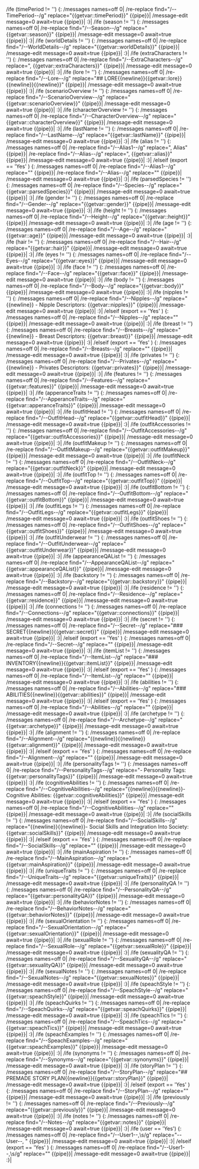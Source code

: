 /ife (timePeriod != '') {:
	/messages names=off 0|
	/re-replace find="/--TimePeriod--/g" replace="{{getvar::timePeriod}}" {{pipe}}|
	/message-edit message=0 await=true {{pipe}}|
:}|
/ife (season != '') {:
	/messages names=off 0|
	/re-replace find="/--Season--/g" replace="{{getvar::season}}" {{pipe}}|
	/message-edit message=0 await=true {{pipe}}|
:}|
/ife (worldDetails != '') {:
	/messages names=off 0|
	/re-replace find="/--WorldDetails--/g" replace="{{getvar::worldDetails}}" {{pipe}}|
	/message-edit message=0 await=true {{pipe}}|
:}|
/ife (extraCharacters != '') {:
	/messages names=off 0|
	/re-replace find="/--ExtraCharacters--/g" replace=", {{getvar::extraCharacters}}" {{pipe}}|
	/message-edit message=0 await=true {{pipe}}|
:}|
/ife (lore != '') {:
	/messages names=off 0|
	/re-replace find="/--Lore--/g" replace="## LORE{{newline}}{{getvar::lore}}{{newline}}{{newline}}" {{pipe}}|
	/message-edit message=0 await=true {{pipe}}|
:}|
/ife (scenarioOverview != '') {:
	/messages names=off 0|
	/re-replace find="/--ScenarioOverview--/g" replace="{{getvar::scenarioOverview}}" {{pipe}}|
	/message-edit message=0 await=true {{pipe}}|
:}|
/ife (characterOverview != '') {:
	/messages names=off 0|
	/re-replace find="/--CharacterOverview--/g" replace="{{getvar::characterOverview}}" {{pipe}}|
	/message-edit message=0 await=true {{pipe}}|
:}|
/ife (lastName != '') {:
	/messages names=off 0|
	/re-replace find="/--LastName--/g" replace="{{getvar::lastName}}" {{pipe}}|
	/message-edit message=0 await=true {{pipe}}|
:}|
/ife (alias != '') {:
	/messages names=off 0|
	/re-replace find="/--Alias1--/g" replace=", Alias" {{pipe}}|
	/re-replace find="/--Alias--/g" replace=", {{getvar::alias}}" {{pipe}}|
	/message-edit message=0 await=true {{pipe}}|
:}|
/elseif (export == 'Yes' ) {:
	/messages names=off 0|
	/re-replace find="/--Alias1--/g" replace="" {{pipe}}|
	/re-replace find="/--Alias--/g" replace="" {{pipe}}|
	/message-edit message=0 await=true {{pipe}}|
:}|
/ife (parsedSpecies != '') {:
	/messages names=off 0|
	/re-replace find="/--Species--/g" replace="{{getvar::parsedSpecies}}" {{pipe}}|
	/message-edit message=0 await=true {{pipe}}|
:}|
/ife (gender != '') {:
	/messages names=off 0|
	/re-replace find="/--Gender--/g" replace="{{getvar::gender}}" {{pipe}}|
	/message-edit message=0 await=true {{pipe}}|
:}|
/ife (height != '') {:
	/messages names=off 0|
	/re-replace find="/--Height--/g" replace="{{getvar::height}}" {{pipe}}|
	/message-edit message=0 await=true {{pipe}}|
:}|
/ife (age != '') {:
	/messages names=off 0|
	/re-replace find="/--Age--/g" replace="{{getvar::age}}" {{pipe}}|
	/message-edit message=0 await=true {{pipe}}|
:}|
/ife (hair != '') {:
	/messages names=off 0|
	/re-replace find="/--Hair--/g" replace="{{getvar::hair}}" {{pipe}}|
	/message-edit message=0 await=true {{pipe}}|
:}|
/ife (eyes != '') {:
	/messages names=off 0|
	/re-replace find="/--Eyes--/g" replace="{{getvar::eyes}}" {{pipe}}|
	/message-edit message=0 await=true {{pipe}}|
:}|
/ife (face != '') {:
	/messages names=off 0|
	/re-replace find="/--Face--/g" replace="{{getvar::face}}" {{pipe}}|
	/message-edit message=0 await=true {{pipe}}|
:}|
/ife (body != '') {:
	/messages names=off 0|
	/re-replace find="/--Body--/g" replace="{{getvar::body}}" {{pipe}}|
	/message-edit message=0 await=true {{pipe}}|
:}|
/ife (nipples != '') {:
	/messages names=off 0|
	/re-replace find="/--Nipples--/g" replace="{{newline}} - Nipple Descriptors: {{getvar::nipples}}" {{pipe}}|
	/message-edit message=0 await=true {{pipe}}|
:}|
/elseif (export == 'Yes' ) {:
	/messages names=off 0|
	/re-replace find="/--Nipples--/g" replace="" {{pipe}}|
	/message-edit message=0 await=true {{pipe}}|
:}|
/ife (breast != '') {:
	/messages names=off 0|
	/re-replace find="/--Breasts--/g" replace="{{newline}} - Breast Descriptors: {{getvar::breast}}" {{pipe}}|
	/message-edit message=0 await=true {{pipe}}|
:}|
/elseif (export == 'Yes' ) {:
	/messages names=off 0|
	/re-replace find="/--Breasts--/g" replace="" {{pipe}}|
	/message-edit message=0 await=true {{pipe}}|
:}|
/ife (privates != '') {:
	/messages names=off 0|
	/re-replace find="/--Privates--/g" replace="{{newline}} - Privates Descriptors: {{getvar::privates}}" {{pipe}}|
	/message-edit message=0 await=true {{pipe}}|
:}|
/ife (features != '') {:
	/messages names=off 0|
	/re-replace find="/--Features--/g" replace="{{getvar::features}}" {{pipe}}|
	/message-edit message=0 await=true {{pipe}}|
:}|
/ife (apperanceTraits != '') {:
	/messages names=off 0|
	/re-replace find="/--ApperanceTraits--/g" replace="{{getvar::apperanceTraits}}" {{pipe}}|
	/message-edit message=0 await=true {{pipe}}|
:}|
/ife (outfitHead != '') {:
	/messages names=off 0|
	/re-replace find="/--OutfitHead--/g" replace="{{getvar::outfitHead}}" {{pipe}}|
	/message-edit message=0 await=true {{pipe}}|
:}|
/ife (outfitAccessories != '') {:
	/messages names=off 0|
	/re-replace find="/--OutfitAccessories--/g" replace="{{getvar::outfitAccessories}}" {{pipe}}|
	/message-edit message=0 await=true {{pipe}}|
:}|
/ife (outfitMakeup != '') {:
	/messages names=off 0|
	/re-replace find="/--OutfitMakeup--/g" replace="{{getvar::outfitMakeup}}" {{pipe}}|
	/message-edit message=0 await=true {{pipe}}|
:}|
/ife (outfitNeck != '') {:
	/messages names=off 0|
	/re-replace find="/--OutfitNeck--/g" replace="{{getvar::outfitNeck}}" {{pipe}}|
	/message-edit message=0 await=true {{pipe}}|
:}|
/ife (outfitTop != '') {:
	/messages names=off 0|
	/re-replace find="/--OutfitTop--/g" replace="{{getvar::outfitTop}}" {{pipe}}|
	/message-edit message=0 await=true {{pipe}}|
:}|
/ife (outfitBottom != '') {:
	/messages names=off 0|
	/re-replace find="/--OutfitBottom--/g" replace="{{getvar::outfitBottom}}" {{pipe}}|
	/message-edit message=0 await=true {{pipe}}|
:}|
/ife (outfitLegs != '') {:
	/messages names=off 0|
	/re-replace find="/--OutfitLegs--/g" replace="{{getvar::outfitLegs}}" {{pipe}}|
	/message-edit message=0 await=true {{pipe}}|
:}|
/ife (outfitShoes != '') {:
	/messages names=off 0|
	/re-replace find="/--OutfitShoes--/g" replace="{{getvar::outfitShoes}}" {{pipe}}|
	/message-edit message=0 await=true {{pipe}}|
:}|
/ife (outfitUnderwear != '') {:
	/messages names=off 0|
	/re-replace find="/--OutfitUnderwear--/g" replace="{{getvar::outfitUnderwear}}" {{pipe}}|
	/message-edit message=0 await=true {{pipe}}|
:}|
/ife (appearanceQAList != '') {:
	/messages names=off 0|
	/re-replace find="/--AppearanceQAList--/g" replace="{{getvar::appearanceQAList}}" {{pipe}}|
	/message-edit message=0 await=true {{pipe}}|
:}|
/ife (backstory != '') {:
	/messages names=off 0|
	/re-replace find="/--Backstory--/g" replace="{{getvar::backstory}}" {{pipe}}|
	/message-edit message=0 await=true {{pipe}}|
:}|
/ife (residence != '') {:
	/messages names=off 0|
	/re-replace find="/--Residence--/g" replace="{{getvar::residence}}" {{pipe}}|
	/message-edit message=0 await=true {{pipe}}|
:}|
/ife (connections != '') {:
	/messages names=off 0|
	/re-replace find="/--Connections--/g" replace="{{getvar::connections}}" {{pipe}}|
	/message-edit message=0 await=true {{pipe}}|
:}|
/ife (secret != '') {:
	/messages names=off 0|
	/re-replace find="/--Secret--/g" replace="### SECRET{{newline}}{{getvar::secret}}" {{pipe}}|
	/message-edit message=0 await=true {{pipe}}|
:}|
/elseif (export == 'Yes' ) {:
	/messages names=off 0|
	/re-replace find="/--Secret--/g" replace="" {{pipe}}|
	/message-edit message=0 await=true {{pipe}}|
:}|
/ife (itemList != '') {:
	/messages names=off 0|
	/re-replace find="/--ItemList--/g" replace="### INVENTORY{{newline}}{{getvar::itemList}}" {{pipe}}|
	/message-edit message=0 await=true {{pipe}}|
:}|
/elseif (export == 'Yes' ) {:
	/messages names=off 0|
	/re-replace find="/--ItemList--/g" replace="" {{pipe}}|
	/message-edit message=0 await=true {{pipe}}|
:}|
/ife (abilities != '') {:
	/messages names=off 0|
	/re-replace find="/--Abilities--/g" replace="### ABILITIES{{newline}}{{getvar::abilities}}" {{pipe}}|
	/message-edit message=0 await=true {{pipe}}|
:}|
/elseif (export == 'Yes' ) {:
	/messages names=off 0|
	/re-replace find="/--Abilities--/g" replace="" {{pipe}}|
	/message-edit message=0 await=true {{pipe}}|
:}|
/ife (archetype != '') {:
	/messages names=off 0|
	/re-replace find="/--Archetype--/g" replace="{{getvar::archetype}}" {{pipe}}|
	/message-edit message=0 await=true {{pipe}}|
:}|
/ife (alignment != '') {:
	/messages names=off 0|
	/re-replace find="/--Alignment--/g" replace="{{newline}}{{newline}}{{getvar::alignment}}" {{pipe}}|
	/message-edit message=0 await=true {{pipe}}|
:}|
/elseif (export == 'Yes' ) {:
	/messages names=off 0|
	/re-replace find="/--Alignment--/g" replace="" {{pipe}}|
	/message-edit message=0 await=true {{pipe}}|
:}|
/ife (personalityTags != '') {:
	/messages names=off 0|
	/re-replace find="/--PersonalityTags--/g" replace="- Personality Tags:{{getvar::personalityTags}}" {{pipe}}|
	/message-edit message=0 await=true {{pipe}}|
:}|
/ife (cognitiveAbilities != '') {:
	/messages names=off 0|
	/re-replace find="/--CognitiveAbilities--/g" replace="{{newline}}{{newline}}- Cognitive Abilities: {{getvar::cognitiveAbilities}}" {{pipe}}|
	/message-edit message=0 await=true {{pipe}}|
:}|
/elseif (export == 'Yes' ) {:
	/messages names=off 0|
	/re-replace find="/--CognitiveAbilities--/g" replace="" {{pipe}}|
	/message-edit message=0 await=true {{pipe}}|
:}|
/ife (socialSkills != '') {:
	/messages names=off 0|
	/re-replace find="/--SocialSkills--/g" replace="{{newline}}{{newline}}- Social Skills and Integration Into Society:{{getvar::socialSkills}}" {{pipe}}|
	/message-edit message=0 await=true {{pipe}}|
:}|
/elseif (export == 'Yes' ) {:
	/messages names=off 0|
	/re-replace find="/--SocialSkills--/g" replace="" {{pipe}}|
	/message-edit message=0 await=true {{pipe}}|
:}|
/ife (mainAspiration != '') {:
	/messages names=off 0|
	/re-replace find="/--MainAspiration--/g" replace="{{getvar::mainAspiration}}" {{pipe}}|
	/message-edit message=0 await=true {{pipe}}|
:}|
/ife (uniqueTraits != '') {:
	/messages names=off 0|
	/re-replace find="/--UniqueTraits--/g" replace="{{getvar::uniqueTraits}}" {{pipe}}|
	/message-edit message=0 await=true {{pipe}}|
:}|
/ife (personalityQA != '') {:
	/messages names=off 0|
	/re-replace find="/--PersonalityQA--/g" replace="{{getvar::personalityQA}}" {{pipe}}|
	/message-edit message=0 await=true {{pipe}}|
:}|
/ife (behaviorNotes != '') {:
	/messages names=off 0|
	/re-replace find="/--BehaviorNotes--/g" replace="{{getvar::behaviorNotes}}" {{pipe}}|
	/message-edit message=0 await=true {{pipe}}|
:}|
/ife (sexualOrientation != '') {:
	/messages names=off 0|
	/re-replace find="/--SexualOrientation--/g" replace="{{getvar::sexualOrientation}}" {{pipe}}|
	/message-edit message=0 await=true {{pipe}}|
:}|
/ife (sexualRole != '') {:
	/messages names=off 0|
	/re-replace find="/--SexualRole--/g" replace="{{getvar::sexualRole}}" {{pipe}}|
	/message-edit message=0 await=true {{pipe}}|
:}|
/ife (sexualityQA != '') {:
	/messages names=off 0|
	/re-replace find="/--SexualityQA--/g" replace="{{getvar::sexualityQA}}" {{pipe}}|
	/message-edit message=0 await=true {{pipe}}|
:}|
/ife (sexualNotes != '') {:
	/messages names=off 0|
	/re-replace find="/--SexualNotes--/g" replace="{{getvar::sexualNotes}}" {{pipe}}|
	/message-edit message=0 await=true {{pipe}}|
:}|
/ife (speachStyle != '') {:
	/messages names=off 0|
	/re-replace find="/--SpeachStyle--/g" replace="{{getvar::speachStyle}}" {{pipe}}|
	/message-edit message=0 await=true {{pipe}}|
:}|
/ife (speachQuirks != '') {:
	/messages names=off 0|
	/re-replace find="/--SpeachQuirks--/g" replace="{{getvar::speachQuirks}}" {{pipe}}|
	/message-edit message=0 await=true {{pipe}}|
:}|
/ife (speachTics != '') {:
	/messages names=off 0|
	/re-replace find="/--SpeachTics--/g" replace="{{getvar::speachTics}}" {{pipe}}|
	/message-edit message=0 await=true {{pipe}}|
:}|
/ife (speachExamples != '') {:
	/messages names=off 0|
	/re-replace find="/--SpeachExamples--/g" replace="{{getvar::speachExamples}}" {{pipe}}|
	/message-edit message=0 await=true {{pipe}}|
:}|
/ife (synonyms != '') {:
	/messages names=off 0|
	/re-replace find="/--Synonyms--/g" replace="{{getvar::synonyms}}" {{pipe}}|
	/message-edit message=0 await=true {{pipe}}|
:}|
/ife (storyPlan != '') {:
	/messages names=off 0|
	/re-replace find="/--StoryPlan--/g" replace="## PREMADE STORY PLAN{{newline}}{{getvar::storyPlan}}" {{pipe}}|
	/message-edit message=0 await=true {{pipe}}|
:}|
/elseif (export == 'Yes' ) {:
	/messages names=off 0|
	/re-replace find="/--StoryPlan--/g" replace="" {{pipe}}|
	/message-edit message=0 await=true {{pipe}}|
:}|
/ife (previously != '') {:
	/messages names=off 0|
	/re-replace find="/--Previously--/g" replace="{{getvar::previously}}" {{pipe}}|
	/message-edit message=0 await=true {{pipe}}|
:}|
/ife (notes != '') {:
	/messages names=off 0|
	/re-replace find="/--Notes--/g" replace="{{getvar::notes}}" {{pipe}}|
	/message-edit message=0 await=true {{pipe}}|
:}|
/ife (user == 'Yes') {:
	/messages names=off 0|
	/re-replace find="/--User1--,\s/g" replace="--User--, " {{pipe}}|
	/message-edit message=0 await=true {{pipe}}|
:}|
/elseif (export == 'Yes' ) {:
	/messages names=off 0|
	/re-replace find="/--User1--,\s/g" replace="" {{pipe}}|
	/message-edit message=0 await=true {{pipe}}|
:}|